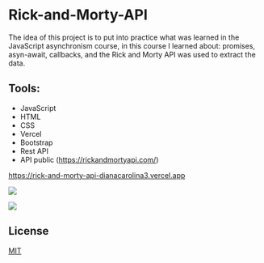 # Rick-and-Morty-API

The idea of this project is to put into practice what was learned in the JavaScript asynchronism course, in this course I learned about: promises, asyn-await, callbacks, and the Rick and Morty API was used to extract the data.

## Tools:
 - JavaScript
 - HTML
 - CSS
 - Vercel
 - Bootstrap
 - Rest API
 - API public (https://rickandmortyapi.com/)

https://rick-and-morty-api-dianacarolina3.vercel.app

![](https://1.bp.blogspot.com/-lle7lOZO0cY/YOZdi8GI-xI/AAAAAAAAW5E/J8aG6fkb1kYngsDcA1Fpn3cfsWxUnGOegCNcBGAsYHQ/w582-h383/rick-and-morty-api-dianacarolina3.vercel.app_%2B%25284%2529.png)


![](https://1.bp.blogspot.com/-ljMAXeQeffU/YOZd3jiudTI/AAAAAAAAW5U/xqB505grRmA29NYUEc97OcVTHRtsc4coQCNcBGAsYHQ/w577-h379/rick-and-morty-api-dianacarolina3.vercel.app_%2B%25285%2529.png)

## License
 [MIT](https://opensource.org/licenses/MIT)
